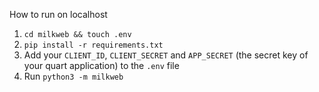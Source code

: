 How to run on localhost

1. `cd milkweb && touch .env`
2. `pip install -r requirements.txt`
3. Add your `CLIENT_ID`, `CLIENT_SECRET` and `APP_SECRET` (the secret key of your quart application) to the `.env` file
4. Run `python3 -m milkweb`